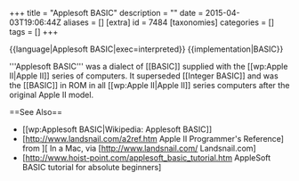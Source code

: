 +++
title = "Applesoft BASIC"
description = ""
date = 2015-04-03T19:06:44Z
aliases = []
[extra]
id = 7484
[taxonomies]
categories = []
tags = []
+++

{{language|Applesoft BASIC|exec=interpreted}}
{{implementation|BASIC}}

'''Applesoft BASIC''' was a dialect of [[BASIC]] supplied with the [[wp:Apple II|Apple II]] series of computers. It superseded [[Integer BASIC]] and was the [[BASIC]] in ROM in all [[wp:Apple II|Apple II]] series computers after the original Apple II model.

==See Also==
* [[wp:Applesoft BASIC|Wikipedia: Applesoft BASIC]]
* [http://www.landsnail.com/a2ref.htm Apple II Programmer's Reference] from ][ In a Mac, via [http://www.landsnail.com/ Landsnail.com]
* [http://www.hoist-point.com/applesoft_basic_tutorial.htm AppleSoft BASIC tutorial for absolute beginners]
